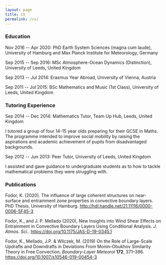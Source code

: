 ```yaml
---
layout: page
title: CV
permalink: /cv/
---
```


### Education

Nov 2016 -- Apr 2020: PhD Earth System Sciences (magna cum laude), University of Hamburg and Max Planck Institute for Meteorology, Germany

Sep 2015 -- Sep 2016: MSc Atmosphere-Ocean Dynamics (Distinction), University of Leeds, United Kingdom

Sep 2013 -- Jul 2014: Erasmus Year Abroad, University of Vienna, Austria

Sep 2011 -- Jul 2015: BSc Mathematics and Music (1st Class), University of Leeds, United Kingdom
 
### Tutoring Experience

Sep 2014 -- Dec 2014: Mathematics Tutor, Team Up Hub, Leeds, United Kingdom

I tutored a group of four 14-15 year olds preparing for their GCSE in Maths. The programme intended to improve social mobility by raising the aspirations and academic achievement of pupils from disadvantaged backgrounds.

Sep 2012 -- Jun 2013: Peer Tutor, University of Leeds, United Kingdom

I assisted and gave guidance to undergraduate students as to how to tackle mathematical problems they were struggling with.

### Publications

Fodor, K. (2020). The influence of large coherent structures on near-surface and entrainment zone properties in convective boundary layers. PhD Thesis, University of Hamburg. <http://hdl.handle.net/21.11116/0000-0006-5F45-3>

Fodor, K., and J. P. Mellado (2020), New Insights into Wind Shear Effects on Entrainment in Convective Boundary Layers Using Conditional Analysis. *J. Atmos. Sci.*. <https://doi.org/10.1175/JAS-D-19-0345.1>

Fodor, K., Mellado, J.P. & Wilczek, M. (2019) On the Role of Large-Scale Updrafts and Downdrafts in Deviations From Monin–Obukhov Similarity Theory in Free Convection. *Boundary-Layer Meteorol* **172**, 371–396. <https://doi.org/10.1007/s10546-019-00454-3>
